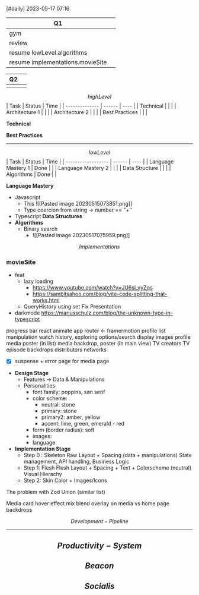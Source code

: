 [#daily]
2023-05-17
07:16


| Q1                               |     |
| -------------------------------- | --- |
| gym                              |     |
| review                           |     |
| resume lowLevel.algorithms       |     |
| resume implementations.movieSite |     |

| Q2  |     |
| --- | --- |
|     |     |
  


$$highLevel$$
| Task           | Status | Time |
| -------------- | ------ | ---- |
| Technical      |        |      |
| Architecture 1 |        |      |
| Architecture 2 |        |      |
| Best Practices |        |      |

**Technical**

**Best Practices**


****
$$lowLevel$$
| Task               | Status | Time |
| ------------------ | ------ | ---- |
| Language Mastery 1 | Done   |      |
| Language Mastery 2 |        |      |
| Data Structure     |        |      |
| Algorithms         | Done       |      |

**Language Mastery**
- Javascript
	- This ![[Pasted image 20230515073851.png]]
	- Type coercion from string -> number == "+''
- Typescript
**Data Structures**
- **Algorithms**
	- Binary search 
		- ![[Pasted image 20230517075959.png]]


$$Implementations$$
### **movieSite**
- feat
	- lazy loading
		- https://www.youtube.com/watch?v=JU6sl_yyZqs
		- https://sambitsahoo.com/blog/vite-code-splitting-that-works.html
	- QueryHistory using set
Fix
Presentation
- darkmode
	https://mariusschulz.com/blog/the-unknown-type-in-typescript

progress bar
react animate
	app router <- framermotion
	profile list manipulation
	watch history, exploring options/search display
images
	profile
	media poster (in list)
	media backdrop, poster (in main view)
	TV creators
	TV episode backdrops
	distributors
	networks
- [x] suspense + error page for media page

- **Design Stage**
	- Features -> Data & Manipulations
	- Personalities
		- font family: poppins, san serif
		- color scheme: 
			- neutral: stone
			- primary: stone
			- primary2: amber, yellow
			- accent: lime, green, emerald - red
		- form (border radius): soft
		- images: 
		- language
-  **Implementation Stage**
	- Step 0 : Skeleton
		Raw Layout + Spacing  (data + manipulations)
		State management, API handling, Business Logic
	- Step 1: Flesh
		Flesh Layout + Spacing + Text + Colorscheme (neutral)
		Visual Hierachy
	- Step 2:  Skin
		Color + Images/Icons


The problem with Zod Union (similar list)

Media card hover effect
mix blend overlay on media vs home page backdrops






$$Development-Pipeline$$


***
##  $$Productivity-System$$
## $$Beacon$$

## $$Socialis$$



